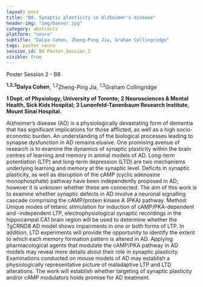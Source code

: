 ```yaml
---
layout: post
title: "B8. Synaptic plasticity in Alzheimer's disease"
header-img: "img/banner.jpg"
category: abstracts
platform: "neuro"
subtitle: "Dalya Cohen, Zheng-Ping Jia, Graham Collingridge"
tags: poster neuro
session_id: B8 Poster_Session_2
visible: true
---
```

Poster Session 2 - B8

**<sup>1,2,3</sup>Dalya Cohen**, <sup>1,2</sup>Zheng-Ping Jia, <sup>1,3</sup>Graham Collingridge

__1 Dept. of Physiology, University of Toronto; 2 Neurosciences & Mental Health, Sick Kids Hospital; 3 Lunenfeld-Tanenbaum Research Institute, Mount Sinai Hospital.__

Alzheimer’s disease (AD) is a physiologically devastating form of dementia that has significant implications for those afflicted, as well as a high socio-economic burden. An understanding of the biological processes leading to synapse dysfunction in AD remains elusive. One promising avenue of research is to examine the dynamics of synaptic plasticity within the brain centres of learning and memory in animal models of AD.  Long-term potentiation (LTP) and long-term depression (LTD) are two mechanisms underlying learning and memory at the synaptic level. Deficits in synaptic plasticity, as well as disruption of the cAMP (cyclic adenosine monophosphate) pathway have been independently proposed in AD; however it is unknown whether these are connected. The aim of this work is to examine whether synaptic defects in AD involve a neuronal signalling cascade comprising the cAMP/protein kinase A (PKA) pathway.
Method: Unique modes of tetanic stimulation for induction of cAMP/PKA-dependent and -independent LTP, electrophysiological synaptic recordings in the hippocampal CA1 brain region will be used to determine whether the TgCRND8 AD model shows impairments in one or both forms of LTP. In addition, LTD experiments will provide the opportunity to identify the extent to which each memory formation pattern is altered in AD.
Applying pharmacological agents that modulate the cAMP/PKA pathway in AD models may reveal more details about their role in synaptic plasticity. Examinations conducted on mouse models of AD may establish a physiologically representative picture of maladaptive LTP and LTD alterations.  The work will establish whether targeting of synaptic plasticity and/or cAMP modulators holds promise for AD treatment. 
